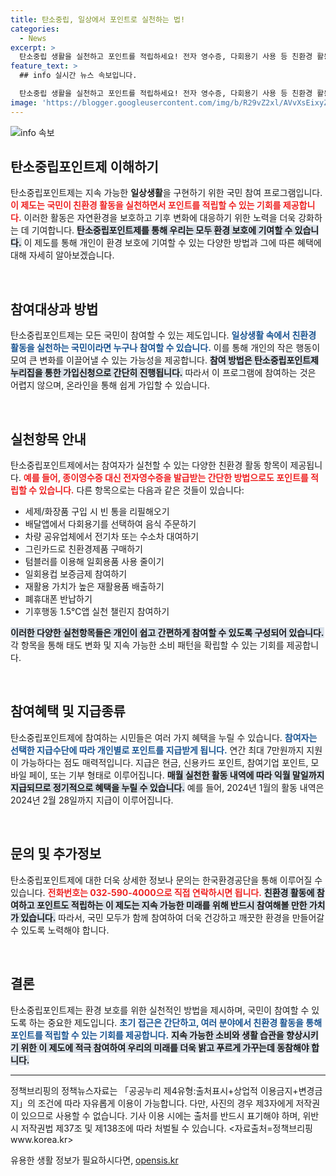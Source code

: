 ```yaml
---
title: 탄소중립, 일상에서 포인트로 실천하는 법!
categories:
  - News
excerpt: >
  탄소중립 생활을 실천하고 포인트를 적립하세요! 전자 영수증, 다회용기 사용 등 친환경 활동으로 최대 연 7만원 혜택을 누릴 수 있는 기회! 지금 바로 참여해 보세요!
feature_text: >
  ## info 실시간 뉴스 속보입니다.

  탄소중립 생활을 실천하고 포인트를 적립하세요! 전자 영수증, 다회용기 사용 등 친환경 활동으로 최대 연 7만원 혜택을 누릴 수 있는 기회! 지금 바로 참여해 보세요!
image: 'https://blogger.googleusercontent.com/img/b/R29vZ2xl/AVvXsEixyZcFfHzMRdzZMjFBmAUKJYCLCGyLL1o632UiGVXcaFdKo_bkvkuCioo0uUKlGfBVcT3P84aROyZIXSBEx3Aw5nCQ3pTgDom1WDC4m8eifvWiAmWEEVb4x6G_l8C0QH225ldMjyaFvpxGEBGNO37VmDTDMHGhJPq73UglMfDca1-0aw/s1600/blogspot.png'
---
```


<p><img src="https://blogger.googleusercontent.com/img/b/R29vZ2xl/AVvXsEixyZcFfHzMRdzZMjFBmAUKJYCLCGyLL1o632UiGVXcaFdKo_bkvkuCioo0uUKlGfBVcT3P84aROyZIXSBEx3Aw5nCQ3pTgDom1WDC4m8eifvWiAmWEEVb4x6G_l8C0QH225ldMjyaFvpxGEBGNO37VmDTDMHGhJPq73UglMfDca1-0aw/s1600/blogspot.png" alt="info 속보" /></p>

<h2 data-ke-size="size26">탄소중립포인트제 이해하기</h2>

<p data-ke-size="size16">탄소중립포인트제는 지속 가능한 <b>일상생활</b>을 구현하기 위한 국민 참여 프로그램입니다. <b><span style="color: #ee2323;">이 제도는 국민이 친환경 활동을 실천하면서 포인트를 적립할 수 있는 기회를 제공합니다.</span></b> 이러한 활동은 자연환경을 보호하고 기후 변화에 대응하기 위한 노력을 더욱 강화하는 데 기여합니다. <b><span style="background-color: #21538527;">탄소중립포인트제를 통해 우리는 모두 환경 보호에 기여할 수 있습니다.</span></b> 이 제도를 통해 개인이 환경 보호에 기여할 수 있는 다양한 방법과 그에 따른 혜택에 대해 자세히 알아보겠습니다.</p>

<p data-ke-size="size16">&nbsp;</p>

<h2 data-ke-size="size26">참여대상과 방법</h2>

<p data-ke-size="size16">탄소중립포인트제는 모든 국민이 참여할 수 있는 제도입니다. <b><span style="color: #1a5490;">일상생활 속에서 친환경 활동을 실천하는 국민이라면 누구나 참여할 수 있습니다.</span></b> 이를 통해 개인의 작은 행동이 모여 큰 변화를 이끌어낼 수 있는 가능성을 제공합니다. <b><span style="background-color: #21538527;">참여 방법은 탄소중립포인트제 누리집을 통한 가입신청으로 간단히 진행됩니다.</span></b> 따라서 이 프로그램에 참여하는 것은 어렵지 않으며, 온라인을 통해 쉽게 가입할 수 있습니다.</p>

<p data-ke-size="size16">&nbsp;</p>

<h2 data-ke-size="size26">실천항목 안내</h2>

<p data-ke-size="size16">탄소중립포인트제에서는 참여자가 실천할 수 있는 다양한 친환경 활동 항목이 제공됩니다. <b><span style="color: #ee2323;">예를 들어, 종이영수증 대신 전자영수증을 발급받는 간단한 방법으로도 포인트를 적립할 수 있습니다.</span></b> 다른 항목으로는 다음과 같은 것들이 있습니다:</p>

<ul>
<li>세제/화장품 구입 시 빈 통을 리필해오기</li>
<li>배달앱에서 다회용기를 선택하여 음식 주문하기</li>
<li>차량 공유업체에서 전기차 또는 수소차 대여하기</li>
<li>그린카드로 친환경제품 구매하기</li>
<li>텀블러를 이용해 일회용품 사용 줄이기</li>
<li>일회용컵 보증금제 참여하기</li>
<li>재활용 가치가 높은 재활용품 배출하기</li>
<li>폐휴대폰 반납하기</li>
<li>기후행동 1.5℃앱 실천 챌린지 참여하기</li>
</ul>

<p data-ke-size="size16"><b><span style="background-color: #21538527;">이러한 다양한 실천항목들은 개인이 쉽고 간편하게 참여할 수 있도록 구성되어 있습니다.</span></b> 각 항목을 통해 태도 변화 및 지속 가능한 소비 패턴을 확립할 수 있는 기회를 제공합니다.</p>

<p data-ke-size="size16">&nbsp;</p>

<h2 data-ke-size="size26">참여혜택 및 지급종류</h2>

<p data-ke-size="size16">탄소중립포인트제에 참여하는 시민들은 여러 가지 혜택을 누릴 수 있습니다. <b><span style="color: #1a5490;">참여자는 선택한 지급수단에 따라 개인별로 포인트를 지급받게 됩니다.</span></b> 연간 최대 7만원까지 지원이 가능하다는 점도 매력적입니다. 지급은 현금, 신용카드 포인트, 참여기업 포인트, 모바일 페이, 또는 기부 형태로 이루어집니다. <b><span style="background-color: #21538527;">매월 실천한 활동 내역에 따라 익월 말일까지 지급되므로 정기적으로 혜택을 누릴 수 있습니다.</span></b> 예를 들어, 2024년 1월의 활동 내역은 2024년 2월 28일까지 지급이 이루어집니다.</p>

<p data-ke-size="size16">&nbsp;</p>

<h2 data-ke-size="size26">문의 및 추가정보</h2>

<p data-ke-size="size16">탄소중립포인트제에 대한 더욱 상세한 정보나 문의는 한국환경공단을 통해 이루어질 수 있습니다. <b><span style="color: #ee2323;">전화번호는 032-590-4000으로 직접 연락하시면 됩니다.</span></b> <b><span style="background-color: #21538527;">친환경 활동에 참여하고 포인트도 적립하는 이 제도는 지속 가능한 미래를 위해 반드시 참여해볼 만한 가치가 있습니다.</span></b> 따라서, 국민 모두가 함께 참여하여 더욱 건강하고 깨끗한 환경을 만들어갈 수 있도록 노력해야 합니다.</p>

<p data-ke-size="size16">&nbsp;</p>

<h2 data-ke-size="size26">결론</h2>

<p data-ke-size="size16">탄소중립포인트제는 환경 보호를 위한 실천적인 방법을 제시하며, 국민이 참여할 수 있도록 하는 중요한 제도입니다. <b><span style="color: #1a5490;">초기 접근은 간단하고, 여러 분야에서 친환경 활동을 통해 포인트를 적립할 수 있는 기회를 제공합니다.</span></b> <b><span style="background-color: #21538527;">지속 가능한 소비와 생활 습관을 향상시키기 위한 이 제도에 적극 참여하여 우리의 미래를 더욱 밝고 푸르게 가꾸는데 동참해야 합니다.</span></b></p>

<hr/>

<p data-ke-size="size16">정책브리핑의 정책뉴스자료는 「공공누리 제4유형:출처표시+상업적 이용금지+변경금지」의 조건에 따라 자유롭게 이용이 가능합니다. 다만, 사진의 경우 제3자에게 저작권이 있으므로 사용할 수 없습니다. 기사 이용 시에는 출처를 반드시 표기해야 하며, 위반 시 저작권법 제37조 및 제138조에 따라 처벌될 수 있습니다. <자료출처=정책브리핑 www.korea.kr></p>
유용한 생활 정보가 필요하시다면, <a href="https://opensis.kr" rel="dofollow">opensis.kr</a>


